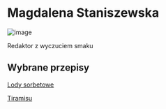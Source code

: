 # Magdalena Staniszewska

![image](https://encrypted-tbn0.gstatic.com/images?q=tbn:ANd9GcSU_V23YGc-P6POkNmBIlhV1d5jPMGqnKZmHg&usqp=CAU)

Redaktor z wyczuciem smaku

## Wybrane przepisy

[Lody sorbetowe](przepis3.md)

[Tiramisu](przepis4.md)